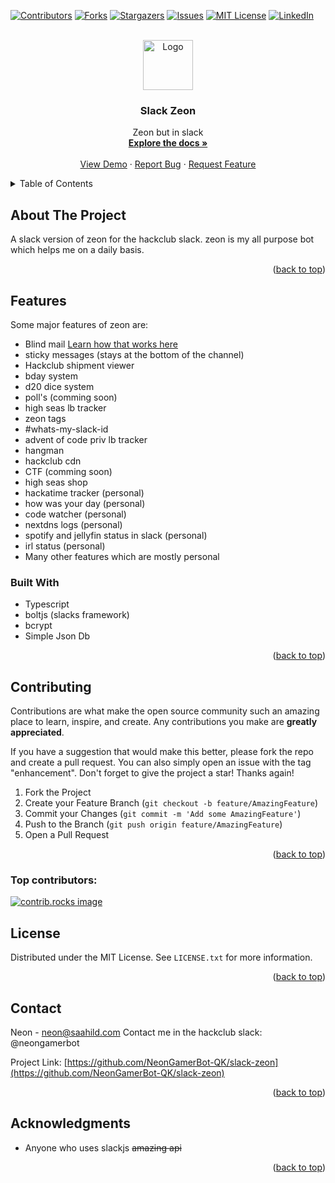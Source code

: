 <!-- INSERTED BY ZEON! -->

<!-- Improved compatibility of back to top link: See: https://github.com/othneildrew/Best-README-Template/pull/73 -->

<a id="readme-top"></a>

<!--
*** Thanks for checking out the Best-README-Template. If you have a suggestion
*** that would make this better, please fork the repo and create a pull request
*** or simply open an issue with the tag "enhancement".
*** Don't forget to give the project a star!
*** Thanks again! Now go create something AMAZING! :D
-->

<!-- PROJECT SHIELDS -->
<!--
*** I'm using markdown "reference style" links for readability.
*** Reference links are enclosed in brackets [ ] instead of parentheses ( ).
*** See the bottom of this document for the declaration of the reference variables
*** for contributors-url, forks-url, etc. This is an optional, concise syntax you may use.
*** https://www.markdownguide.org/basic-syntax/#reference-style-links
-->

[![Contributors][contributors-shield]][contributors-url]
[![Forks][forks-shield]][forks-url]
[![Stargazers][stars-shield]][stars-url]
[![Issues][issues-shield]][issues-url]
[![MIT License][license-shield]][license-url]
[![LinkedIn][linkedin-shield]][linkedin-url]

<!-- PROJECT LOGO -->
<br />
<div align="center">
  <a href="https://github.com/NeonGamerBot-QK/slack-zeon">
    <img src="https://saahild.com/zeon/static/media/logo.496b486aab466e923154.png" alt="Logo" width="80" height="80">
  </a>

<h3 align="center">Slack Zeon</h3>

  <p align="center">
    Zeon but in slack
    <br />
    <a href="https://github.com/NeonGamerBot-QK/slack-zeon"><strong>Explore the docs »</strong></a>
    <br />
    <br />
    <a href="https://github.com/NeonGamerBot-QK/slack-zeon">View Demo</a>
    ·
    <a href="https://github.com/NeonGamerBot-QK/slack-zeon/issues/new?labels=bug&template=bug-report---.md">Report Bug</a>
    ·
    <a href="https://github.com/NeonGamerBot-QK/slack-zeon/issues/new?labels=enhancement&template=feature-request---.md">Request Feature</a>
  </p>
</div>

<!-- TABLE OF CONTENTS -->
<details>
  <summary>Table of Contents</summary>
  <ol>
    <li>
      <a href="#about-the-project">About The Project</a>
      <ul>
        <li><a href="#built-with">Built With</a></li>
      </ul>
    </li>
    <li>
      <a href="#getting-started">Getting Started</a>
      <ul>
        <li><a href="#prerequisites">Prerequisites</a></li>
        <li><a href="#installation">Installation</a></li>
      </ul>
    </li>
    <!-- <li><a href="#usage">Usage</a></li> -->
    <li><a href="#features">Features</a></li>
    <li><a href="#contributing">Contributing</a></li>
    <li><a href="#license">License</a></li>
    <li><a href="#contact">Contact</a></li>
    <li><a href="#acknowledgments">Acknowledgments</a></li>
  </ol>
</details>

<!-- ABOUT THE PROJECT -->

## About The Project

A slack version of zeon for the hackclub slack. zeon is my all purpose bot which helps me on a daily basis.

<p align="right">(<a href="#readme-top">back to top</a>)</p>

## Features

Some major features of zeon are:

- Blind mail [Learn how that works here](./docs/HOW_BLIND_MAIL_WORKS.md)
- sticky messages (stays at the bottom of the channel)
- Hackclub shipment viewer
- bday system
- d20 dice system
- poll's (comming soon)
- high seas lb tracker
- zeon tags
- #whats-my-slack-id
- advent of code priv lb tracker
- hangman
- hackclub cdn
- CTF (comming soon)
- high seas shop
- hackatime tracker (personal)
- how was your day (personal)
- code watcher (personal)
- nextdns logs (personal)
- spotify and jellyfin status in slack (personal)
- irl status (personal)
- Many other features which are mostly personal

### Built With

- Typescript
- boltjs (slacks framework)
- bcrypt
- Simple Json Db
<p align="right">(<a href="#readme-top">back to top</a>)</p>

<!-- CONTRIBUTING -->

## Contributing

Contributions are what make the open source community such an amazing place to learn, inspire, and create. Any contributions you make are **greatly appreciated**.

If you have a suggestion that would make this better, please fork the repo and create a pull request. You can also simply open an issue with the tag "enhancement".
Don't forget to give the project a star! Thanks again!

1. Fork the Project
2. Create your Feature Branch (`git checkout -b feature/AmazingFeature`)
3. Commit your Changes (`git commit -m 'Add some AmazingFeature'`)
4. Push to the Branch (`git push origin feature/AmazingFeature`)
5. Open a Pull Request

<p align="right">(<a href="#readme-top">back to top</a>)</p>

### Top contributors:

<a href="https://github.com/NeonGamerBot-QK/slack-zeon/graphs/contributors">
  <img src="https://contrib.rocks/image?repo=NeonGamerBot-QK/slack-zeon" alt="contrib.rocks image" />
</a>

<!-- LICENSE -->

## License

Distributed under the MIT License. See `LICENSE.txt` for more information.

<p align="right">(<a href="#readme-top">back to top</a>)</p>

<!-- CONTACT -->

## Contact

Neon - neon@saahild.com
Contact me in the hackclub slack: @neongamerbot

Project Link: [https://github.com/NeonGamerBot-QK/slack-zeon](https://github.com/NeonGamerBot-QK/slack-zeon)

<p align="right">(<a href="#readme-top">back to top</a>)</p>

<!-- ACKNOWLEDGMENTS -->

## Acknowledgments

- Anyone who uses slackjs ~~amazing api~~

<p align="right">(<a href="#readme-top">back to top</a>)</p>

<!-- MARKDOWN LINKS & IMAGES -->
<!-- https://www.markdownguide.org/basic-syntax/#reference-style-links -->

[contributors-shield]: https://img.shields.io/github/contributors/NeonGamerBot-QK/slack-zeon.svg?style=for-the-badge
[contributors-url]: https://github.com/NeonGamerBot-QK/slack-zeon/graphs/contributors
[forks-shield]: https://img.shields.io/github/forks/NeonGamerBot-QK/slack-zeon.svg?style=for-the-badge
[forks-url]: https://github.com/NeonGamerBot-QK/slack-zeon/network/members
[stars-shield]: https://img.shields.io/github/stars/NeonGamerBot-QK/slack-zeon.svg?style=for-the-badge
[stars-url]: https://github.com/NeonGamerBot-QK/slack-zeon/stargazers
[issues-shield]: https://img.shields.io/github/issues/NeonGamerBot-QK/slack-zeon.svg?style=for-the-badge
[issues-url]: https://github.com/NeonGamerBot-QK/slack-zeon/issues
[license-shield]: https://img.shields.io/github/license/NeonGamerBot-QK/slack-zeon.svg?style=for-the-badge
[license-url]: https://github.com/NeonGamerBot-QK/slack-zeon/blob/master/LICENSE.txt
[linkedin-shield]: https://img.shields.io/badge/-LinkedIn-black.svg?style=for-the-badge&logo=linkedin&colorB=555
[linkedin-url]: https://linkedin.com/in/linkedin_username
[product-screenshot]: images/screenshot.png
[Next.js]: https://img.shields.io/badge/next.js-000000?style=for-the-badge&logo=nextdotjs&logoColor=white
[Next-url]: https://nextjs.org/
[React.js]: https://img.shields.io/badge/React-20232A?style=for-the-badge&logo=react&logoColor=61DAFB
[React-url]: https://reactjs.org/
[Vue.js]: https://img.shields.io/badge/Vue.js-35495E?style=for-the-badge&logo=vuedotjs&logoColor=4FC08D
[Vue-url]: https://vuejs.org/
[Angular.io]: https://img.shields.io/badge/Angular-DD0031?style=for-the-badge&logo=angular&logoColor=white
[Angular-url]: https://angular.io/
[Svelte.dev]: https://img.shields.io/badge/Svelte-4A4A55?style=for-the-badge&logo=svelte&logoColor=FF3E00
[Svelte-url]: https://svelte.dev/
[Laravel.com]: https://img.shields.io/badge/Laravel-FF2D20?style=for-the-badge&logo=laravel&logoColor=white
[Laravel-url]: https://laravel.com
[Bootstrap.com]: https://img.shields.io/badge/Bootstrap-563D7C?style=for-the-badge&logo=bootstrap&logoColor=white
[Bootstrap-url]: https://getbootstrap.com
[JQuery.com]: https://img.shields.io/badge/jQuery-0769AD?style=for-the-badge&logo=jquery&logoColor=white
[JQuery-url]: https://jquery.com
